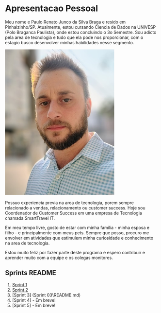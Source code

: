 # Apresentacao Pessoal

Meu nome e Paulo Renato Junco da Silva Braga e resido em Pinhalzinho/SP. Atualmente, estou cursando Ciencia de Dados na UNIVESP (Polo Braganca Paulista), onde estou concluindo o 3o Semestre. Sou adicto pela area de tecnologia e tudo que ela pode nos proporcionar, com o estagio busco desenvolver minhas habilidades nesse segmento.

![Link para minha foto](https://github.com/paulorenatojsb/general/blob/main/photo_eu.jpg)

Possuo experiencia previa na area de tecnologia, porem sempre relacionado a vendas, relacionamento ou customer success. Hoje sou Coordenador de Customer Success em uma empresa de Tecnologia chamada SmartTravel IT. 

Em meu tempo livre, gosto de estar com minha familia - minha esposa e filho - e principalmente com meus pets. Sempre que posso, procuro me envolver em atividades que estimulem minha curiosidade e conhecimento na area de tecnologia.

Estou muito feliz por fazer parte deste programa e espero contribuir e aprender muito com a equipe e os colegas monitores.

## Sprints README

1. [Sprint 1](https://github.com/paulorenatojsb/CompassAcademy/blob/main/Sprint%2001/README.md)
2. [Sprint 2](https://github.com/paulorenatojsb/CompassAcademy/blob/main/Sprint%2002/README.MD)
3. [Sprint 3] (Sprint 03\README.md)
3. [Sprint 4] - Em breve!
3. [Sprint 5] - Em breve!